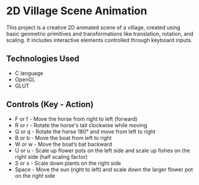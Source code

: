# 2D Village Scene Animation

This project is a creative 2D animated scene of a village, created using basic geometric primitives and transformations like translation, rotation, and scaling. It includes interactive elements controlled through keyboard inputs.

## Technologies Used
- C language
- OpenGL
- GLUT

## Controls (Key - Action)
- F or f - Move the horse from right to left (forward)
- R or r - Rotate the horse's tail clockwise while moving
- Q or q - Rotate the horse 180° and move from left to right
- B or b - Move the boat from left to right
- W or w - Move the boat’s bat backward
- U or u - Scale up flower pots on the left side and scale up fishes on the right side (half scaling factor)
- S or s - Scale down plants on the right side
- Space - Move the sun (right to left) and scale down the larger flower pot on the right side
